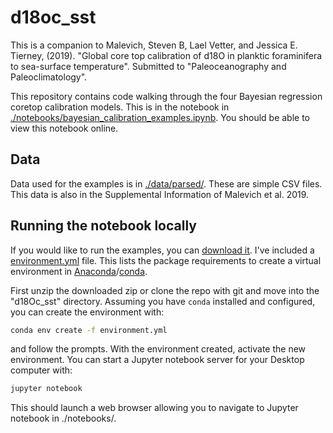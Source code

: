 # d18oc_sst

This is a companion to Malevich, Steven B, Lael Vetter, and Jessica E. Tierney, (2019). "Global core top calibration of d18O in planktic foraminifera to sea-surface temperature". Submitted to "Paleoceanography and Paleoclimatology".

This repository contains code walking through the four Bayesian regression coretop calibration models. This is in the notebook in [./notebooks/bayesian_calibration_examples.ipynb](https://github.com/brews/d18oc_sst/blob/master/notebooks/bayesian_calibration_examples.ipynb). You should be able to view this notebook online.

## Data

Data used for the examples is in [./data/parsed/](https://github.com/brews/d18oc_sst/blob/master/data/parsed/). These are simple CSV files. This data is also in the Supplemental Information of Malevich et al. 2019.

## Running the notebook locally

If you would like to run the examples, you can [download it](https://github.com/brews/d18oc_sst/archive/master.zip). I've included a [environment.yml](https://github.com/brews/d18oc_sst/blob/master/environment.yml) file. This lists the package requirements to create a virtual environment in [Anaconda](https://www.anaconda.com/)/[conda](https://docs.conda.io/projects/conda/en/latest/).

First unzip the downloaded zip or clone the repo with git and move into the "d18Oc_sst" directory. Assuming you have `conda` installed and configured, you can create the environment with:

```bash
conda env create -f environment.yml
```

and follow the prompts. With the environment created, activate the new environment. You can start a Jupyter notebook server for your Desktop computer with:

```bash
jupyter notebook
```

This should launch a web browser allowing you to navigate to Jupyter notebook in ./notebooks/.
